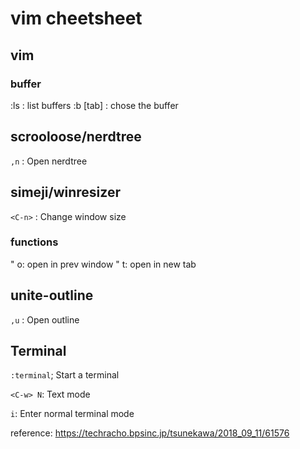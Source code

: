 # vim cheetsheet

## vim

### buffer

:ls : list buffers
:b [tab] : chose the buffer

## scrooloose/nerdtree

`,n` : Open nerdtree

## simeji/winresizer

`<C-n>` : Change window size

### functions

" o: open in prev window
" t: open in new tab

## unite-outline

`,u` : Open outline

## Terminal

`:terminal`; Start a terminal

`<C-w> N`: Text mode

`i`: Enter normal terminal mode

reference: https://techracho.bpsinc.jp/tsunekawa/2018_09_11/61576
